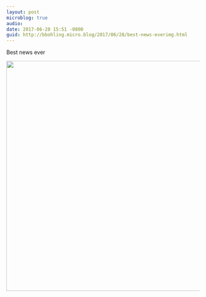 ```yaml
---
layout: post
microblog: true
audio: 
date: 2017-06-28 15:51 -0800
guid: http://bbohling.micro.blog/2017/06/28/best-news-everimg.html
---
```

Best news ever

<img src="http://bbohling.micro.blog/uploads/2017/928bdde34d.jpg" width="600" height="600" style="height: auto" />
